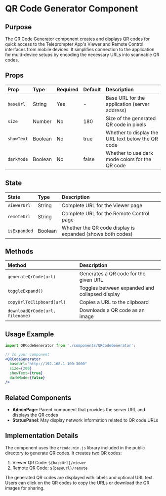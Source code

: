 # QR Code Generator Component

## Purpose

The QR Code Generator component creates and displays QR codes for quick access to the Teleprompter App's Viewer and Remote Control interfaces from mobile devices. It simplifies connection to the application for multi-device setups by encoding the necessary URLs into scannable QR codes.

## Props

| Prop | Type | Required | Default | Description |
|:-----|:-----|:---------|:--------|:------------|
| `baseUrl` | String | Yes | - | Base URL for the application (server address) |
| `size` | Number | No | 180 | Size of the generated QR code in pixels |
| `showText` | Boolean | No | true | Whether to display the URL text below the QR code |
| `darkMode` | Boolean | No | false | Whether to use dark mode colors for the QR code |

## State

| State | Type | Description |
|:------|:-----|:------------|
| `viewerUrl` | String | Complete URL for the Viewer page |
| `remoteUrl` | String | Complete URL for the Remote Control page |
| `isExpanded` | Boolean | Whether the QR code display is expanded (shows both codes) |

## Methods

| Method | Description |
|:-------|:------------|
| `generateQrCode(url)` | Generates a QR code for the given URL |
| `toggleExpand()` | Toggles between expanded and collapsed display |
| `copyUrlToClipboard(url)` | Copies a URL to the clipboard |
| `downloadQrCode(url, filename)` | Downloads a QR code as an image |

## Usage Example

```jsx
import QRCodeGenerator from './components/QRCodeGenerator';

// In your component
<QRCodeGenerator 
  baseUrl="http://192.168.1.100:3000"
  size={200}
  showText={true}
  darkMode={false}
/>
```

## Related Components

- **AdminPage**: Parent component that provides the server URL and displays the QR codes
- **StatusPanel**: May display network information related to QR code URLs

## Implementation Details

The component uses the `qrcode.min.js` library included in the public directory to generate QR codes. It creates two QR codes:

1. Viewer QR Code: `${baseUrl}/viewer`
2. Remote QR Code: `${baseUrl}/remote`

The generated QR codes are displayed with labels and optional URL text. Users can click on the QR codes to copy the URLs or download the QR images for sharing.